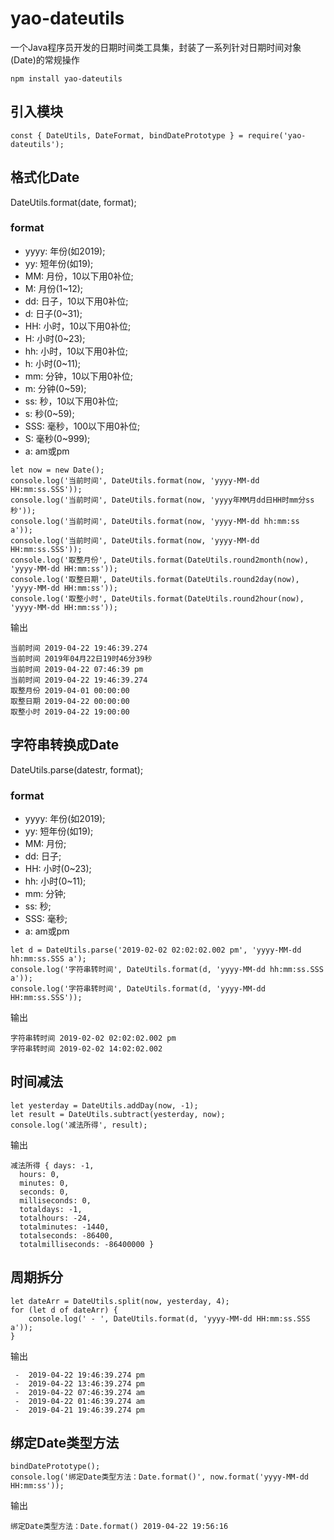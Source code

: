 # yao-dateutils

一个Java程序员开发的日期时间类工具集，封装了一系列针对日期时间对象(Date)的常规操作

```
npm install yao-dateutils
```

## 引入模块
```
const { DateUtils, DateFormat, bindDatePrototype } = require('yao-dateutils');
```

## 格式化Date

DateUtils.format(date, format);

### format
- yyyy: 年份(如2019);
- yy: 短年份(如19);
- MM: 月份，10以下用0补位;
- M: 月份(1~12);
- dd: 日子，10以下用0补位;
- d: 日子(0~31);
- HH: 小时，10以下用0补位;
- H: 小时(0~23);
- hh: 小时，10以下用0补位;
- h: 小时(0~11);
- mm: 分钟，10以下用0补位;
- m: 分钟(0~59);
- ss: 秒，10以下用0补位;
- s: 秒(0~59);
- SSS: 毫秒，100以下用0补位;
- S: 毫秒(0~999);
- a: am或pm

```
let now = new Date();
console.log('当前时间', DateUtils.format(now, 'yyyy-MM-dd HH:mm:ss.SSS'));
console.log('当前时间', DateUtils.format(now, 'yyyy年MM月dd日HH时mm分ss秒'));
console.log('当前时间', DateUtils.format(now, 'yyyy-MM-dd hh:mm:ss a'));
console.log('当前时间', DateUtils.format(now, 'yyyy-MM-dd HH:mm:ss.SSS'));
console.log('取整月份', DateUtils.format(DateUtils.round2month(now), 'yyyy-MM-dd HH:mm:ss'));
console.log('取整日期', DateUtils.format(DateUtils.round2day(now), 'yyyy-MM-dd HH:mm:ss'));
console.log('取整小时', DateUtils.format(DateUtils.round2hour(now), 'yyyy-MM-dd HH:mm:ss'));
```
输出
```
当前时间 2019-04-22 19:46:39.274
当前时间 2019年04月22日19时46分39秒
当前时间 2019-04-22 07:46:39 pm
当前时间 2019-04-22 19:46:39.274
取整月份 2019-04-01 00:00:00
取整日期 2019-04-22 00:00:00
取整小时 2019-04-22 19:00:00
```

## 字符串转换成Date

DateUtils.parse(datestr, format);

### format
- yyyy: 年份(如2019);
- yy: 短年份(如19);
- MM: 月份;
- dd: 日子;
- HH: 小时(0~23);
- hh: 小时(0~11);
- mm: 分钟;
- ss: 秒;
- SSS: 毫秒;
- a: am或pm

```
let d = DateUtils.parse('2019-02-02 02:02:02.002 pm', 'yyyy-MM-dd hh:mm:ss.SSS a');
console.log('字符串转时间', DateUtils.format(d, 'yyyy-MM-dd hh:mm:ss.SSS a'));
console.log('字符串转时间', DateUtils.format(d, 'yyyy-MM-dd HH:mm:ss.SSS'));
```
输出
```
字符串转时间 2019-02-02 02:02:02.002 pm
字符串转时间 2019-02-02 14:02:02.002
```

## 时间减法
```
let yesterday = DateUtils.addDay(now, -1);
let result = DateUtils.subtract(yesterday, now);
console.log('减法所得', result);
```
输出
```
减法所得 { days: -1,
  hours: 0,
  minutes: 0,
  seconds: 0,
  milliseconds: 0,
  totaldays: -1,
  totalhours: -24,
  totalminutes: -1440,
  totalseconds: -86400,
  totalmilliseconds: -86400000 }
```

## 周期拆分
```
let dateArr = DateUtils.split(now, yesterday, 4);
for (let d of dateArr) {
    console.log(' - ', DateUtils.format(d, 'yyyy-MM-dd HH:mm:ss.SSS a'));
}
```
输出
```
 -  2019-04-22 19:46:39.274 pm
 -  2019-04-22 13:46:39.274 pm
 -  2019-04-22 07:46:39.274 am
 -  2019-04-22 01:46:39.274 am
 -  2019-04-21 19:46:39.274 pm
```

## 绑定Date类型方法
```
bindDatePrototype();
console.log('绑定Date类型方法：Date.format()', now.format('yyyy-MM-dd HH:mm:ss'));
```
输出
```
绑定Date类型方法：Date.format() 2019-04-22 19:56:16
```